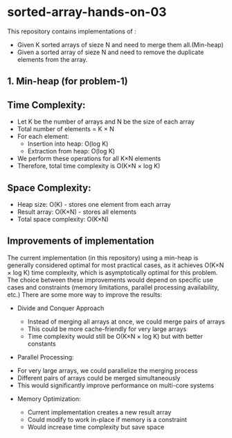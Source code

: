 # sorted-array-hands-on-03
This repository contains implementations of :
* Given K sorted arrays of sieze N and need to merge them all.(Min-heap)
* Given a sorted array of sieze N and need to remove the duplicate elements from the array.

## 1. Min-heap (for problem-1)
## Time Complexity:


* Let K be the number of arrays and N be the size of each array
* Total number of elements = K × N
* For each element:
  -  Insertion into heap: O(log K)
  -  Extraction from heap: O(log K)
* We perform these operations for all K×N elements
* Therefore, total time complexity is O(K×N × log K)
  
## Space Complexity:

* Heap size: O(K) - stores one element from each array
* Result array: O(K×N) - stores all elements
* Total space complexity: O(K×N)

## Improvements of implementation

The current implementation (in this repository) using a min-heap is generally considered optimal for most practical cases, as it achieves O(K×N × log K) time complexity, which is asymptotically optimal for this problem. The choice between these improvements would depend on specific use cases and constraints (memory limitations, parallel processing availability, etc.)
There are some more way to improve the results:
* Divide and Conquer Approach
  - Instead of merging all arrays at once, we could merge pairs of arrays
  - This could be more cache-friendly for very large arrays
  - Time complexity would still be O(K×N × log K) but with better constants


* Parallel Processing:
 - For very large arrays, we could parallelize the merging process
 - Different pairs of arrays could be merged simultaneously
 - This would significantly improve performance on multi-core systems


* Memory Optimization:

  - Current implementation creates a new result array
  - Could modify to work in-place if memory is a constraint
  - Would increase time complexity but save space



